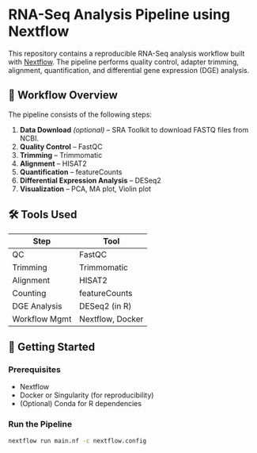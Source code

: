 # RNA-Seq Analysis Pipeline using Nextflow

This repository contains a reproducible RNA-Seq analysis workflow built with [Nextflow](https://www.nextflow.io/). The pipeline performs quality control, adapter trimming, alignment, quantification, and differential gene expression (DGE) analysis.

## 📁 Workflow Overview

The pipeline consists of the following steps:

1. **Data Download** *(optional)* – SRA Toolkit to download FASTQ files from NCBI.
2. **Quality Control** – FastQC
3. **Trimming** – Trimmomatic
4. **Alignment** – HISAT2
5. **Quantification** – featureCounts
6. **Differential Expression Analysis** – DESeq2
7. **Visualization** – PCA, MA plot, Violin plot

## 🛠️ Tools Used

| Step              | Tool             |
|-------------------|------------------|
| QC                | FastQC           |
| Trimming          | Trimmomatic      |
| Alignment         | HISAT2           |
| Counting          | featureCounts     |
| DGE Analysis      | DESeq2 (in R)    |
| Workflow Mgmt     | Nextflow, Docker |

## 🚀 Getting Started

### Prerequisites

- Nextflow
- Docker or Singularity (for reproducibility)
- (Optional) Conda for R dependencies

### Run the Pipeline

```bash
nextflow run main.nf -c nextflow.config
